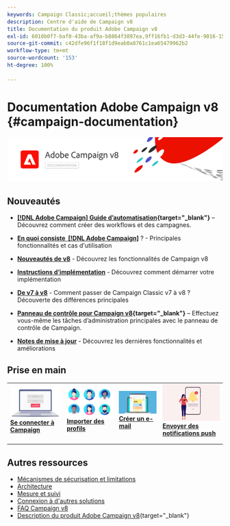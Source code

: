 ```yaml
---
keywords: Campaign Classic;accueil;thèmes populaires
description: Centre d'aide de Campaign v8
title: Documentation du produit Adobe Campaign v8
exl-id: 6010b0f7-baf0-43ba-af9a-b8864f3897ea,9ff16fb1-d3d3-44fe-9016-15abffdbc74e
source-git-commit: c42dfe96f1f18f1d9eab0a8761c1ea65479962b2
workflow-type: tm+mt
source-wordcount: '153'
ht-degree: 100%

---
```


# Documentation Adobe Campaign v8 {#campaign-documentation}

![](assets/banner-documentationv8.png)

## Nouveautés

* **[[!DNL Adobe Campaign] Guide d’automatisation](https://experienceleague.adobe.com/docs/campaign/automation/home.html?lang=fr){target="_blank"}** – Découvrez comment créer des workflows et des campagnes.

* **[En quoi consiste  [!DNL Adobe Campaign]](start/get-started.md)** ? - Principales fonctionnalités et cas d&#39;utilisation

* **[Nouveautés de v8](start/whats-new.md)** - Découvrez les fonctionnalités de Campaign v8

* **[Instructions d’implémentation](start/implement.md)** - Découvrez comment démarrer votre implémentation

* **[De v7 à v8](start/v7-to-v8.md)** - Comment passer de Campaign Classic v7 à v8 ? Découverte des différences principales

* **[Panneau de contrôle pour Campaign v8](https://experienceleague.adobe.com/docs/control-panel/using/discover-control-panel/key-features.html?lang=fr){target="_blank"}** – Effectuez vous-même les tâches d’administration principales avec le panneau de contrôle de Campaign.

* **[Notes de mise à jour](start/release-notes.md)** - Découvrez les dernières fonctionnalités et améliorations


## Prise en main


<table style="table-layout:fixed"><tr style="border: 0;">
<td>
<a href="start/connect.md">
<img alt="Se connecter à Campaign v8" src="start/assets/do-not-localize/login.jpeg">
</a>
<div><a href="start/connect.md"><strong>Se connecter à Campaign</strong>
</div>
<p>
</td>
<td>
<a href="start/import.md">
<img alt="Importer des profils" src="start/assets/do-not-localize/profiles.jpeg">
</a>
<div>
<a href="start/import.md"><strong>Importer des profils</strong></a>
</div>
<p>
</td>
<td>
<a href="start/create-message.md">
<img alt="Créer un e-mail" src="start/assets/do-not-localize/email-design.jpeg">
</a>
<div>
<a href="start/create-message.md"><strong>Créer un e-mail</strong></a>
</div>
<p></td>
<td>
<a href="send/push.md">
<img alt="Envoyer des notifications push" src="start/assets/do-not-localize/push-send.jpeg">
</a>
<div>
<a href="send/push.md"><strong>Envoyer des notifications push</strong></a>
</div>
<p>
</td>
</tr></table>


## Autres ressources

* [Mécanismes de sécurisation et limitations](start/ac-guardrails.md)
* [Architecture](architecture/architecture.md)
* [Mesure et suivi](reporting/gs-reporting.md)
* [Connexion à d&#39;autres solutions](connect/integration.md)
* [FAQ Campaign v8](start/campaign-faq.md)
* [Description du produit Adobe Campaign v8](https://helpx.adobe.com/fr/legal/product-descriptions/adobe-campaign-managed-cloud-services.html){target="_blank"}
